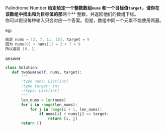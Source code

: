  Palindrome Number
**给定给定一个整数数组```nums``` 和一个目标值```target```，请你在该数组中找出和为目标值的那**两个** 整数，并返回他们的数组下标。  
你可以假设每种输入只会对应一个答案。但是，数组中同一个元素不能使用两遍。  

eg:  
``` C
给定 nums = [2, 7, 11, 15], target = 9
因为 nums[0] + nums[1] = 2 + 7 = 9
所以返回 [0, 1]
```
 answer
 ``` python
 class Solution:
    def twoSum(self, nums, target):
        """
        :type nums: List[int]
        :type target: int
        :rtype: List[int]
        """
        len_nums = len(nums)
        for i in range(len_nums):
            for j in range(i + 1, len_nums):
                if nums[i] + nums[j] == target:
                    return [i, j]
        return []

```

